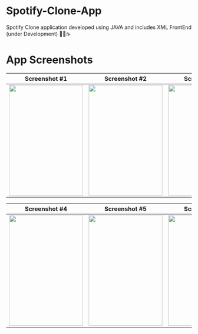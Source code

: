 # Spotify-Clone-App
Spotify Clone application developed using JAVA and includes XML FrontEnd (under Development) 👨‍💻☕

# App Screenshots

| Screenshot #1 | Screenshot #2 | Screenshot #3 |
| :---: | :---: | :---: |
| <img src="https://user-images.githubusercontent.com/95350584/233107537-20c5deb6-0654-476a-89d3-f1d30f830edc.jpeg" width="200" height="300"> | <img src="https://user-images.githubusercontent.com/95350584/233107563-ba8e2f0c-7fee-4514-b622-d3181f5bcd87.jpeg" width="200" height="300"> | <img src="https://user-images.githubusercontent.com/95350584/233107565-ddf84bd2-0f11-4522-a962-b13f98994a7a.jpeg" width="200" height="300"> | 


| Screenshot #4 | Screenshot #5 | Screenshot #6 |
| :---: | :---: | :---: |
| <img src="https://user-images.githubusercontent.com/95350584/233107569-e2cbbb74-75a9-4cf1-af56-2011aef49e79.jpeg" width="200" height="300"> | <img src="https://user-images.githubusercontent.com/95350584/233107575-a1e83973-740d-4218-83a2-49df3e7dafce.jpeg" width="200" height="300"> | <img src="https://user-images.githubusercontent.com/95350584/233107583-7e6d53e6-6864-494d-8228-f97f6fc0d1aa.jpeg" width="200" height="300"> |
